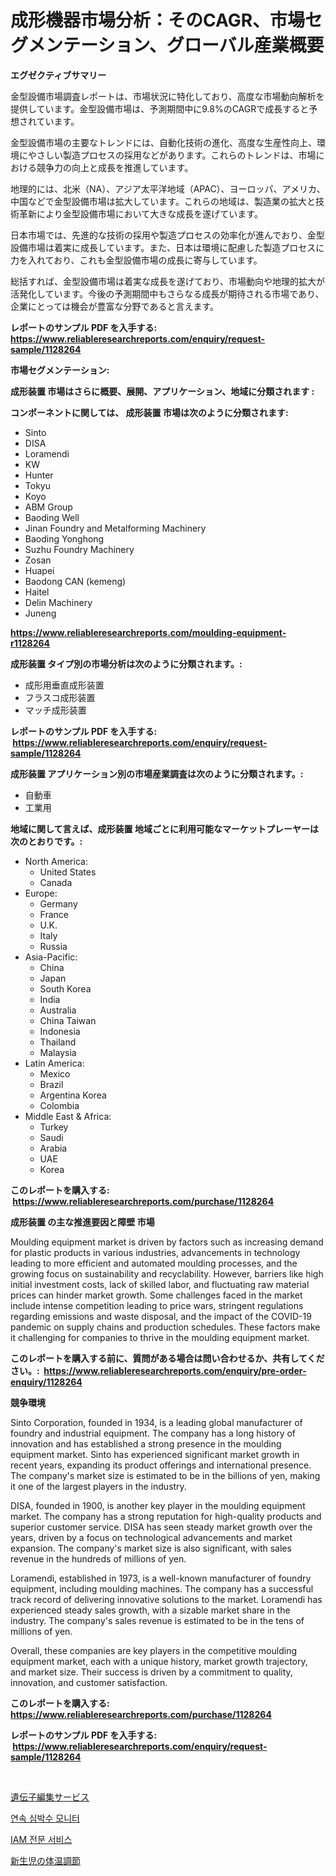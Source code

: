 <p><h1>成形機器市場分析：そのCAGR、市場セグメンテーション、グローバル産業概要</h1></p><p><strong>エグゼクティブサマリー</strong></p>
<p><p>金型設備市場調査レポートは、市場状況に特化しており、高度な市場動向解析を提供しています。金型設備市場は、予測期間中に9.8%のCAGRで成長すると予想されています。</p><p>金型設備市場の主要なトレンドには、自動化技術の進化、高度な生産性向上、環境にやさしい製造プロセスの採用などがあります。これらのトレンドは、市場における競争力の向上と成長を推進しています。</p><p>地理的には、北米（NA）、アジア太平洋地域（APAC）、ヨーロッパ、アメリカ、中国などで金型設備市場は拡大しています。これらの地域は、製造業の拡大と技術革新により金型設備市場において大きな成長を遂げています。</p><p>日本市場では、先進的な技術の採用や製造プロセスの効率化が進んでおり、金型設備市場は着実に成長しています。また、日本は環境に配慮した製造プロセスに力を入れており、これも金型設備市場の成長に寄与しています。</p><p>総括すれば、金型設備市場は着実な成長を遂げており、市場動向や地理的拡大が活発化しています。今後の予測期間中もさらなる成長が期待される市場であり、企業にとっては機会が豊富な分野であると言えます。</p></p>
<p><strong>レポートのサンプル PDF を入手する: <a href="https://www.reliableresearchreports.com/enquiry/request-sample/1128264">https://www.reliableresearchreports.com/enquiry/request-sample/1128264</a></strong></p>
<p><strong>市場セグメンテーション:</strong></p>
<p><strong> 成形装置 市場はさらに概要、展開、アプリケーション、地域に分類されます :</strong></p>
<p><strong>コンポーネントに関しては、 成形装置 市場は次のように分類されます: &nbsp;</strong></p>
<p><ul><li>Sinto</li><li>DISA</li><li>Loramendi</li><li>KW</li><li>Hunter</li><li>Tokyu</li><li>Koyo</li><li>ABM Group</li><li>Baoding Well</li><li>Jinan Foundry and Metalforming Machinery</li><li>Baoding Yonghong</li><li>Suzhu Foundry Machinery</li><li>Zosan</li><li>Huapei</li><li>Baodong CAN (kemeng)</li><li>Haitel</li><li>Delin Machinery</li><li>Juneng</li></ul></p>
<p><strong><a href="https://www.reliableresearchreports.com/moulding-equipment-r1128264">https://www.reliableresearchreports.com/moulding-equipment-r1128264</a></strong></p>
<p><strong> 成形装置 タイプ別の市場分析は次のように分類されます。:</strong></p>
<p><ul><li>成形用垂直成形装置</li><li>フラスコ成形装置</li><li>マッチ成形装置</li></ul></p>
<p><strong>レポートのサンプル PDF を入手する: &nbsp;<a href="https://www.reliableresearchreports.com/enquiry/request-sample/1128264">https://www.reliableresearchreports.com/enquiry/request-sample/1128264</a></strong></p>
<p><strong> 成形装置 アプリケーション別の市場産業調査は次のように分類されます。:</strong></p>
<p><ul><li>自動車</li><li>工業用</li></ul></p>
<p><strong>地域に関して言えば、成形装置 地域ごとに利用可能なマーケットプレーヤーは次のとおりです。:</strong></p>
<p><ul>
    <li>
        North America:
        <ul>
            <li>United States</li>
            <li>Canada</li>
        </ul>
    </li>
    <li>
        Europe:
        <ul>
            <li>Germany</li>
            <li>France</li>
            <li>U.K.</li>
            <li>Italy</li>
            <li>Russia</li>
        </ul>
    </li>
    <li>
        Asia-Pacific:
        <ul>
            <li>China</li>
            <li>Japan</li>
            <li>South Korea</li>
            <li>India</li>
            <li>Australia</li>
            <li>China Taiwan</li>
            <li>Indonesia</li>
            <li>Thailand</li>
            <li>Malaysia</li>
        </ul>
    </li>
    <li>
        Latin America:
        <ul>
            <li>Mexico</li>
            <li>Brazil</li>
            <li>Argentina Korea</li>
            <li>Colombia</li>
        </ul>
    </li>
    <li>
        Middle East & Africa:
        <ul>
            <li>Turkey</li>
            <li>Saudi</li>
            <li>Arabia</li>
            <li>UAE</li>
            <li>Korea</li>
        </ul>
    </li>
    </ul></p>
<p><strong>このレポートを購入する: &nbsp;<a href="https://www.reliableresearchreports.com/purchase/1128264">https://www.reliableresearchreports.com/purchase/1128264</a></strong></p>
<p><strong>成形装置 の主な推進要因と障壁 市場</strong></p>
<p><p>Moulding equipment market is driven by factors such as increasing demand for plastic products in various industries, advancements in technology leading to more efficient and automated moulding processes, and the growing focus on sustainability and recyclability. However, barriers like high initial investment costs, lack of skilled labor, and fluctuating raw material prices can hinder market growth. Some challenges faced in the market include intense competition leading to price wars, stringent regulations regarding emissions and waste disposal, and the impact of the COVID-19 pandemic on supply chains and production schedules. These factors make it challenging for companies to thrive in the moulding equipment market.</p></p>
<p><strong>このレポートを購入する前に、質問がある場合は問い合わせるか、共有してください。:&nbsp; <a href="https://www.reliableresearchreports.com/enquiry/pre-order-enquiry/1128264">https://www.reliableresearchreports.com/enquiry/pre-order-enquiry/1128264</a></strong></p>
<p><strong>競争環境</strong></p>
<p><p>Sinto Corporation, founded in 1934, is a leading global manufacturer of foundry and industrial equipment. The company has a long history of innovation and has established a strong presence in the moulding equipment market. Sinto has experienced significant market growth in recent years, expanding its product offerings and international presence. The company's market size is estimated to be in the billions of yen, making it one of the largest players in the industry.</p><p>DISA, founded in 1900, is another key player in the moulding equipment market. The company has a strong reputation for high-quality products and superior customer service. DISA has seen steady market growth over the years, driven by a focus on technological advancements and market expansion. The company's market size is also significant, with sales revenue in the hundreds of millions of yen.</p><p>Loramendi, established in 1973, is a well-known manufacturer of foundry equipment, including moulding machines. The company has a successful track record of delivering innovative solutions to the market. Loramendi has experienced steady sales growth, with a sizable market share in the industry. The company's sales revenue is estimated to be in the tens of millions of yen.</p><p>Overall, these companies are key players in the competitive moulding equipment market, each with a unique history, market growth trajectory, and market size. Their success is driven by a commitment to quality, innovation, and customer satisfaction.</p></p>
<p><strong>このレポートを購入する: &nbsp; <a href="https://www.reliableresearchreports.com/purchase/1128264">https://www.reliableresearchreports.com/purchase/1128264</a></strong></p>
<p><strong>レポートのサンプル PDF を入手する: &nbsp;<a href="https://www.reliableresearchreports.com/enquiry/request-sample/1128264">https://www.reliableresearchreports.com/enquiry/request-sample/1128264</a></strong><strong></strong></p>
<p>&nbsp;</p>
<p><p><a href="https://medium.com/@larrycruz525/%E3%82%B8%E3%83%BC%E3%83%B3%E7%B7%A8%E9%9B%86%E3%82%B5%E3%83%BC%E3%83%93%E3%82%B9%E5%B8%82%E5%A0%B4%E3%81%AE%E8%A6%8F%E6%A8%A1%E3%81%A8%E5%B8%82%E5%A0%B4%E5%8B%95%E5%90%91-%E5%AE%8C%E5%85%A8%E3%81%AA%E6%A5%AD%E7%95%8C%E6%A6%82%E8%A6%81-2024%E5%B9%B4%E3%81%8B%E3%82%892031%E5%B9%B4-c8e339f19964">遺伝子編集サービス</a></p><p><a href="https://medium.com/@sweetums856856/%EC%97%B0%EC%86%8D%EC%8B%AC%EB%B0%95%EC%88%98-%EB%AA%A8%EB%8B%88%ED%84%B0-%EC%8B%9C%EC%9E%A5-%EC%9D%B8%EC%82%AC%EC%9D%B4%ED%8A%B8-%EC%8B%9C%EC%9E%A5-%EB%8F%99%ED%96%A5-%EC%84%B1%EC%9E%A5-2024%EB%85%84%EB%B6%80%ED%84%B0-2031%EB%85%84%EA%B9%8C%EC%A7%80-%EC%98%88%EC%B8%A1%EB%90%9C-%EA%B2%83-ab6a6ff6787e">연속 심박수 모니터</a></p><p><a href="https://medium.com/@santiagoiza565682023/2024%EB%85%84%EB%B6%80%ED%84%B0-2031%EB%85%84%EA%B9%8C%EC%A7%80%EC%9D%98-iam-%EC%A0%84%EB%AC%B8-%EC%84%9C%EB%B9%84%EC%8A%A4-%EC%8B%9C%EC%9E%A5-%EB%B6%84%EC%84%9D-%EB%B0%8F-%ED%81%AC%EA%B8%B0-%EC%98%88%EC%B8%A1-d1b5eb97921c">IAM 전문 서비스</a></p><p><a href="https://medium.com/@boydsmitham37/%E6%96%B0%E7%94%9F%E5%85%90%E3%81%AE%E4%BD%93%E6%B8%A9%E8%AA%BF%E7%AF%80%E5%B8%82%E5%A0%B4%E8%A6%8F%E6%A8%A1-%E5%B8%82%E5%A0%B4%E3%81%AE%E8%A6%8B%E9%80%9A%E3%81%97%E3%81%A8%E5%B8%82%E5%A0%B4%E4%BA%88%E6%B8%AC-2024%E5%B9%B4%E3%81%8B%E3%82%892031%E5%B9%B4-a68e3cca6a25">新生児の体温調節</a></p></p>